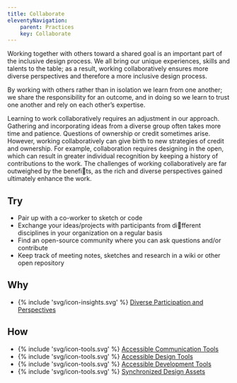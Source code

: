 ```yaml
---
title: Collaborate
eleventyNavigation:
    parent: Practices
    key: Collaborate
---
```


Working together with others toward a shared goal is an important part of the inclusive design process. We all bring our
unique experiences, skills and talents to the table; as a result, working collaboratively ensures more diverse
perspectives and therefore a more inclusive design process.

By working with others rather than in isolation we learn from one another; we share the responsibility for an outcome,
and in doing so we learn to trust one another and rely on each other’s expertise.

Learning to work collaboratively requires an adjustment in our approach. Gathering and incorporating ideas from a
diverse group often takes more time and patience. Questions of ownership or credit sometimes arise. However, working
collaboratively can give birth to new strategies of credit and ownership. For example, collaboration requires designing
in the open, which can result in greater individual recognition by keeping a history of contributions to the work. The
challenges of working collaboratively are far outweighed by the benefits, as the rich and diverse perspectives gained
ultimately enhance the work.

## Try

* Pair up with a co-worker to sketch or code
* Exchange your ideas/projects with participants from different disciplines in your organization on a regular basis
* Find an open-source community where you can ask questions and/or contribute
* Keep track of meeting notes, sketches and research in a wiki or other open repository

## Why

* {% include 'svg/icon-insights.svg' %} [Diverse Participation and Perspectives](../../insights/diverse-participation-and-perspectives/)

## How

* {% include 'svg/icon-tools.svg' %} [Accessible Communication Tools](../../tools/accessible-communication-tools/)
* {% include 'svg/icon-tools.svg' %} [Accessible Design Tools](../../tools/tools/accessible-design-tools/)
* {% include 'svg/icon-tools.svg' %} [Accessible Development Tools](../../tools/tools/accessible-development-tools/)
* {% include 'svg/icon-tools.svg' %} [Synchronized Design Assets](../../tools/tools/synchronized-design-assets/)
